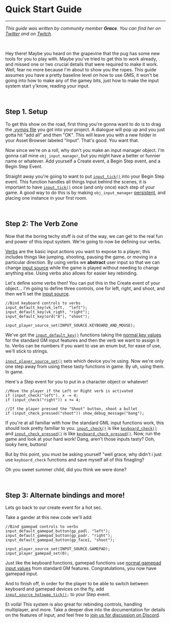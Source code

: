 # Quick Start Guide

---

*This guide was written by community member **Grace**. You can find her on [Twitter](https://twitter.com/gart_gh) and on [Twitch](https://www.twitch.tv/gart222).*

&nbsp;

Hey there! Maybe you heard on the grapevine that the pug has some new tools for you to play with. Maybe you've tried to get this to work already, and missed one or two crucial details that were required to make it work. Well, fear no more because I'm about to show you the ropes. This guide assumes you have a pretty baseline level on how to use GMS, it won't be going into how to make any of the gamey bits, just how to make the input system start y'know, reading your input.

&nbsp;

## Step 1. Setup

To get this show on the road, first thing you're gonna want to do is to drag the [.yymps file](https://github.com/JujuAdams/Input/releases) you got into your project. A dialogue will pop up and you just gotta hit "add all" and then "OK". This will leave you with a new folder in your Asset Browser labeled "Input". That's good. You want that.

Now since we're on a roll, why don't you make an input manager object. I'm gonna call mine `obj_input_manager`, but you might have a better or funnier name or whatever. Add yourself a Create event, a Begin Step event, and a Begin Step Event.

Straight away you're going to want to put [`input_tick()`](Functions-(System)#input_tick) into your Begin Step event.
This function handles all things Input behind the scenes, it is important to have [`input_tick()`](Functions-(System)#input_tick) once (and only once) each step of your game. A good way to do this is by making `obj_input_manager` [persistent](https://manual.yoyogames.com/#t=The_Asset_Editors%2FObjects.htm), and placing one instance in your first room.

&nbsp;

## Step 2: The Verb Zone

Now that the boring techy stuff is out of the way, we can get to the real fun and power of this input system. We're going to now be defining our verbs.

[Verbs](Verbs-and-Alternate-Bindings) are the basic input actions you want to expose to a player; this includes things like jumping, shooting, pausing the game, or moving in a particular direction. By using verbs we **abstract** user input so that we can change [input source](Input-Sources) while the game is played without needing to change anything else. Using verbs also allows for easier key rebinding.

Let's define some verbs then! You can put this in the Create event of your object... I'm going to define three controls, one for left, right, and shoot, and then we'll set the [input source](Input-Sources).

```
//Bind keyboard controls to verbs
input_default_key(vk_left,  "left");
input_default_key(vk_right, "right");
input_default_key(ord("A"), "shoot"); 

input_player_source_set(INPUT_SOURCE.KEYBOARD_AND_MOUSE);
```
We've got the [`input_default_key()`](Functions-(Default-Bindings)#input_default_keykey-verb-alternate) functions taking the [normal key values](https://manual.yoyogames.com/GameMaker_Language/GML_Reference/Game_Input/Keyboard_Input/Keyboard_Input.htm) for the standard GM input features and then the verb we want to assign it to. Verbs can be numbers if you want to use an enum but, for ease of use, we'll stick to strings.

[`input_player_source_set()`](Functions-(Players)#input_player_source_setsource-playerindex) sets which device you're using. Now we're only one step away from using these tasty functions in game. By uh, using them. In game.

Here's a Step event for you to put in a character object or whatever!

 ```
//Move the player if the Left or Right verb is activated
if (input_check("left"). x -= 4;
if (input_check("right")) x += 4;

//If the player pressed the "Shoot" button, shoot a bullet
if (input_check_pressed("shoot")) show_debug_message("bang");
```

If you're at all familiar with how the standard GML input functions work, this should look pretty familiar to you. [`input_check()`](Functions-(Checkers)#input_checkverb-playerindex-bufferduration) is like [`keyboard_check()`](https://docs2.yoyogames.com/source/_build/3_scripting/4_gml_reference/controls/keyboard%20input/keyboard_check.html) and [`input_check_pressed()`](Functions-(Checkers)#input_check_pressedverb-playerindex-bufferduration) is like [`keyboard_check_pressed()`](https://docs2.yoyogames.com/source/_build/3_scripting/4_gml_reference/controls/keyboard%20input/keyboard_check_pressed.html).
Now, run the game and look at your hard work! Dang, aren't those inputs tasty? Ooh, looky here, buttons!

But by this point, you must be asking yourself "well grace, why didn't i just use `keyboard_check` functions and save myself all of this finagling?

Oh you sweet summer child, did you think we were done?

&nbsp;

## Step 3: Alternate bindings and more!

Lets go back to our create event for a hot sec.

Take a gander at this new code we'll add:

```
//Bind gamepad controls to verbs
input_default_gamepad_button(gp_padl. "left");
input_default_gamepad_button(gp_padr. "right");
input_default_gamepad_button(gp_face1, "shoot");

input_player_source_set(INPUT_SOURCE.GAMEPAD);
input_player_gamepad_set(0);
```

Just like the keyboard functions, gamepad functions use [normal gamepad input values](https://manual.yoyogames.com/GameMaker_Language/GML_Reference/Game_Input/GamePad_Input/Gamepad_Input.htm) from standard GM features. Congratulations, you now have gamepad input. 

And to finish off, in order for the player to be able to switch between keyboard and gamepad devices on the fly, add <code>[input_source_hotswap_tick()](Functions-(Source-Assignment)?id=input_source_hotswap_tickplayerindex);</code> to your Step event.

Et voilà! This system is also great for rebinding controls, handling multiplayer, and more. Take a deeper dive into the documentation for details on the features of Input, and feel free to [join us for discussion on Discord](https://discord.gg/8krYCqr).
